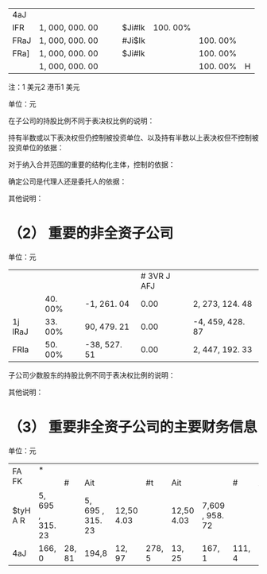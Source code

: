<table><tr><td>4aJ</td><td></td><td></td><td></td><td></td><td></td><td></td><td></td></tr><tr><td>IFR</td><td>1, 000, 000. 00</td><td></td><td></td><td>$Ji#lk</td><td>100. 00%</td><td></td><td></td></tr><tr><td>FRaJ</td><td>1, 000, 000. 00</td><td></td><td></td><td>#Ji$Ik</td><td></td><td>100. 00%</td><td></td></tr><tr><td>FRa]</td><td>1, 000, 000. 00</td><td></td><td></td><td>$Ji#lk</td><td></td><td>100. 00%</td><td></td></tr><tr><td></td><td>1, 000, 000. 00</td><td></td><td></td><td></td><td></td><td>100. 00%</td><td>H</td></tr></table>

注：1 美元2 港币1 美元

单位：元

在子公司的持股比例不同于表决权比例的说明：

持有半数或以下表决权但仍控制被投资单位、以及持有半数以上表决权但不控制被投资单位的依据：

对于纳入合并范围的重要的结构化主体，控制的依据：

确定公司是代理人还是委托人的依据：

其他说明：

# （2） 重要的非全资子公司

单位：元  

<table><tr><td></td><td></td><td></td><td># 3VR J AFJ</td><td></td></tr><tr><td></td><td>40. 00%</td><td>-1, 261. 04</td><td>0.00</td><td>2, 273, 124. 48</td></tr><tr><td>1j lRaJ</td><td>33. 00%</td><td>90, 479. 21</td><td>0.00</td><td>-4, 459, 428. 87</td></tr><tr><td>FRIa</td><td>50. 00%</td><td>-38, 527. 51</td><td>0.00</td><td>2, 447, 192. 33</td></tr></table>

子公司少数股东的持股比例不同于表决权比例的说明：

其他说明：

# （3） 重要非全资子公司的主要财务信息

单位：元

<table><tr><td rowspan="2">FA FK</td><td colspan="6">*</td><td colspan="6"></td></tr><tr><td></td><td>#</td><td>Ait</td><td></td><td>#t</td><td>Ait</td><td></td><td>#</td><td>Ait</td><td></td><td>#FDt</td><td>Ait</td></tr><tr><td>$tyH A R</td><td>5, 695 , 315. 23</td><td></td><td>5, 695 , 315. 23</td><td>12,50 4.03</td><td></td><td>12,50 4.03</td><td>7,609 , 958. 72</td><td></td><td>7, 609 , 958. 72</td><td>1, 923 , 994. 91</td><td></td><td>1, 923 , 994. 91</td></tr><tr><td>4aJ</td><td>166, 0</td><td>28, 81</td><td>194,8</td><td>12, 97</td><td>278, 5</td><td>13, 25</td><td>167, 1</td><td>111, 4</td><td>278,6</td><td>12,74</td><td>327, 6</td><td>13, 07</td></tr></table>